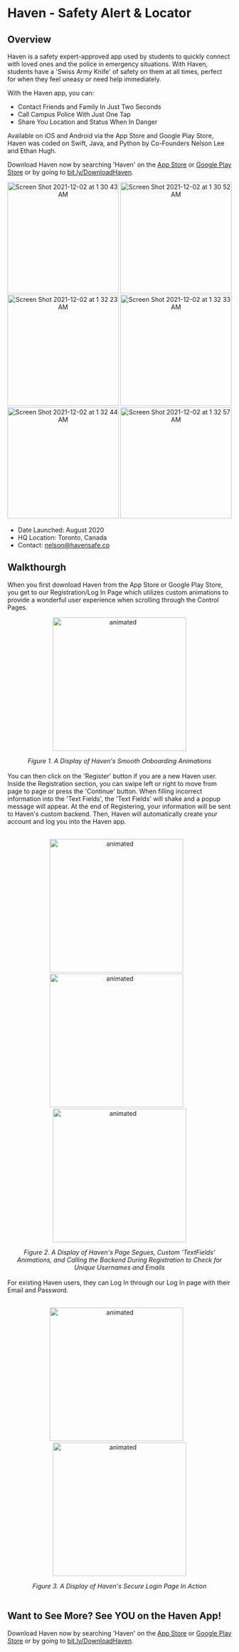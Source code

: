 <h1>
  Haven - Safety Alert & Locator
</h1>

<h2>
  Overview
</h2>

Haven is a safety expert-approved app used by students to quickly connect with loved ones and the police in emergency situations. With Haven, students have a 'Swiss Army Knife' of safety on them at all times, perfect for when they feel uneasy or need help immediately.

With the Haven app, you can:
- Contact Friends and Family In Just Two Seconds
- Call Campus Police With Just One Tap
- Share You Location and Status When In Danger

Available on iOS and Android via the App Store and Google Play Store, Haven was coded on Swift, Java, and Python by Co-Founders Nelson Lee and Ethan Hugh.

Download Haven now by searching 'Haven' on the [App Store](https://apps.apple.com/ca/app/haven/id1569921454) or [Google Play Store](https://play.google.com/store/apps/details?id=com.havensafe.havenandroid&hl=en_CA&gl=US) or by going to [bit.ly/DownloadHaven](bit.ly/DownloadHaven).

<p align="center">
  <img width="250" alt="Screen Shot 2021-12-02 at 1 30 43 AM" src="https://user-images.githubusercontent.com/85120900/144370150-5b60f395-4b0c-4967-b095-dc0ea7a9a171.png">
  <img width="250" alt="Screen Shot 2021-12-02 at 1 30 52 AM" src="https://user-images.githubusercontent.com/85120900/144370151-a8098832-a62d-4fca-b15d-f33f989c926c.png">
  <img width="250" alt="Screen Shot 2021-12-02 at 1 32 23 AM" src="https://user-images.githubusercontent.com/85120900/144370152-9f4bb09b-7554-4029-a81a-65172de38813.png">
  <img width="250" alt="Screen Shot 2021-12-02 at 1 32 33 AM" src="https://user-images.githubusercontent.com/85120900/144370154-8953d3f8-c1df-4f15-a081-b4b605cc1bbe.png">
  <img width="250" alt="Screen Shot 2021-12-02 at 1 32 44 AM" src="https://user-images.githubusercontent.com/85120900/144370156-09212671-a082-4337-9ecb-44c06c000f33.png">
  <img width="250" alt="Screen Shot 2021-12-02 at 1 32 57 AM" src="https://user-images.githubusercontent.com/85120900/144370158-aca3fac7-2d9a-4004-bdb3-d8b1110a02df.png">
</p>

- Date Launched: August 2020
- HQ Location: Toronto, Canada
- Contact: nelson@havensafe.co

<h2>
  Walkthourgh
</h2>

When you first download Haven from the App Store or Google Play Store, you get to our Registration/Log In Page which utilizes custom animations to provide a wonderful user experience when scrolling through the Control Pages. 
<br>
<p align="center">
  <img src = "https://user-images.githubusercontent.com/85120900/144627941-0cb14c0e-1b53-460b-99f2-efd3d4b6237c.gif" width = "300" alt = "animated" />
</p>
<div align="center">
  <i>
    Figure 1. A Display of Haven's Smooth Onboarding Animations
  </i> 
</div>
<br>
You can then click on the 'Register' button if you are a new Haven user. Inside the Registration section, you can swipe left or right to move from page to page or press the 'Continue' button. When filling incorrect information into the 'Text Fields', the 'Text Fields' will shake and a popup message will appear. At the end of Registering, your information will be sent to Haven's custom backend. Then, Haven will automatically create your account and log you into the Haven app.
<br>
<br>
<p align="center">
  <img src = "https://user-images.githubusercontent.com/85120900/144629561-31d2fbdc-e277-472b-be64-f74e0b60b213.gif" width = "300" alt = "animated" />
  <img width = "10" />
  <img src = "https://user-images.githubusercontent.com/85120900/144678613-7d2001bd-de91-4f23-b6fd-becce7848587.gif" width = "300" alt = "animated" />
  <img width = "10" />
  <img src = "https://user-images.githubusercontent.com/85120900/144676763-63ef1138-6a5a-445c-8c9d-3767884ec3cb.gif" width = "300" alt = "animated" />
</p>
<div align="center">
  <i>
    Figure 2. A Display of Haven's Page Segues, Custom 'TextFields' Animations, and Calling the Backend During Registration to Check for Unique Usernames and Emails
  </i> 
</div>
<br>
For existing Haven users, they can Log In through our Log In page with their Email and Password.
<br>
<br>
<p align="center">
  <img src = "https://user-images.githubusercontent.com/85120900/144680249-1f38e5b7-fef5-4d8e-843d-bb9dbdb94d58.gif" width = "300" alt = "animated" />
  <img width = "10" />
  <img src = "https://user-images.githubusercontent.com/85120900/144680253-e0c70968-5b2b-4ff3-bd6e-02cfa5bc30f8.gif" width = "300" alt = "animated" />
</p>
<div align="center">
  <i>
    Figure 3. A Display of Haven's Secure Login Page In Action
  </i> 
</div>

<br>
<h2>
  Want to See More? See YOU on the Haven App!
</h2>

Download Haven now by searching 'Haven' on the [App Store](https://apps.apple.com/ca/app/haven/id1569921454) or [Google Play Store](https://play.google.com/store/apps/details?id=com.havensafe.havenandroid&hl=en_CA&gl=US) or by going to [bit.ly/DownloadHaven](bit.ly/DownloadHaven).

